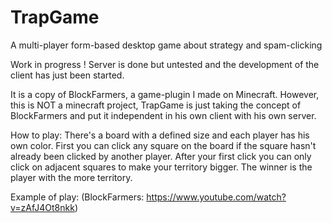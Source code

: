 # TrapGame
A multi-player form-based desktop game about strategy and spam-clicking

Work in progress ! Server is done but untested and the development of the
client has just been started.

It is a copy of BlockFarmers, a game-plugin I made on Minecraft.
However, this is NOT a minecraft project, TrapGame is just taking
the concept of BlockFarmers and put it independent in his own client
with his own server.

How to play:
There's a board with a defined size and each player has his own color.
First you can click any square on the board if the square hasn't already
been clicked by another player. After your first click you can only click
on adjacent squares to make your territory bigger. The winner is the player
with the more territory.

Example of play: (BlockFarmers: https://www.youtube.com/watch?v=zAfJ4Ot8nkk)



